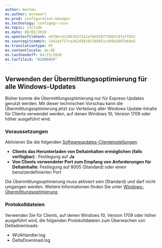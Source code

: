 ```yaml
---
author: mestew
ms.author: mstewart
ms.prod: configuration-manager
ms.technology: configmgr-core
ms.topic: include
ms.date: 08/02/2019
ms.openlocfilehash: e978ecd134634373a1a766938773b83c8faffd52
ms.sourcegitcommit: 1442a4717ca362d38101785851cd45b2687b64e5
ms.translationtype: HT
ms.contentlocale: de-DE
ms.lasthandoff: 04/23/2020
ms.locfileid: "82096059"
---
```

<!--4699118, 4685210--->

## <a name="use-delivery-optimization-for-all-windows-updates"></a>Verwenden der Übermittlungsoptimierung für alle Windows-Updates

Bisher konnte die Übermittlungsoptimierung nur für Express-Updates genutzt werden. Mit dieser technischen Vorschau kann die Übermittlungsoptimierung jetzt zur Verteilung aller Windows Update-Inhalte für Clients verwendet werden, auf denen Windows 10, Version 1709 oder höher ausgeführt wird.

### <a name="prerequisites"></a>Voraussetzungen

Aktivieren Sie die folgenden [Softwareupdates-Clienteinstellungen](../../../../clients/deploy/about-client-settings.md#software-updates):

- **Clients das Herunterladen von Deltainhalten ermöglichen (falls verfügbar)** : Festlegung auf **Ja**
- **Von Clients verwendeter Port zum Empfang von Anforderungen für Deltainhalte**: Festlegung auf 8005 (Standard) oder einen benutzerdefinierten Port

Die Übermittlungsoptimierung muss aktiviert sein (Standard) und darf nicht umgangen werden. Weitere Informationen finden Sie unter [Windows-Übermittlungsoptimierung](../../../../../sum/deploy-use/optimize-windows-10-update-delivery.md#windows-delivery-optimization).

### <a name="log-files"></a>Protokolldateien

Verwenden Sie für Clients, auf denen Windows 10, Version 1709 oder höher ausgeführt wird, die folgenden Protokolldateien zum Überwachen von Deltadownloads:

- WUAHandler.log
- DeltaDownload.log
